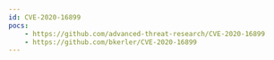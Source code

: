 ```yaml
---
id: CVE-2020-16899
pocs:
    - https://github.com/advanced-threat-research/CVE-2020-16899
    - https://github.com/bkerler/CVE-2020-16899
---
```


